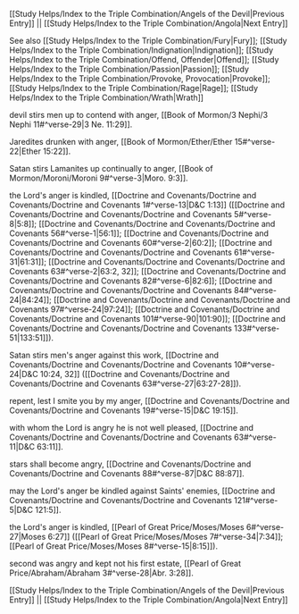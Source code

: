 [[Study Helps/Index to the Triple Combination/Angels of the Devil|Previous Entry]]  ||  [[Study Helps/Index to the Triple Combination/Angola|Next Entry]]

 See also [[Study Helps/Index to the Triple Combination/Fury|Fury]]; [[Study Helps/Index to the Triple Combination/Indignation|Indignation]]; [[Study Helps/Index to the Triple Combination/Offend, Offender|Offend]]; [[Study Helps/Index to the Triple Combination/Passion|Passion]]; [[Study Helps/Index to the Triple Combination/Provoke, Provocation|Provoke]]; [[Study Helps/Index to the Triple Combination/Rage|Rage]]; [[Study Helps/Index to the Triple Combination/Wrath|Wrath]]

 devil stirs men up to contend with anger, [[Book of Mormon/3 Nephi/3 Nephi 11#^verse-29|3 Ne. 11:29]].

 Jaredites drunken with anger, [[Book of Mormon/Ether/Ether 15#^verse-22|Ether 15:22]].

 Satan stirs Lamanites up continually to anger, [[Book of Mormon/Moroni/Moroni 9#^verse-3|Moro. 9:3]].

 the Lord's anger is kindled, [[Doctrine and Covenants/Doctrine and Covenants/Doctrine and Covenants 1#^verse-13|D&C 1:13]] ([[Doctrine and Covenants/Doctrine and Covenants/Doctrine and Covenants 5#^verse-8|5:8]]; [[Doctrine and Covenants/Doctrine and Covenants/Doctrine and Covenants 56#^verse-1|56:1]]; [[Doctrine and Covenants/Doctrine and Covenants/Doctrine and Covenants 60#^verse-2|60:2]]; [[Doctrine and Covenants/Doctrine and Covenants/Doctrine and Covenants 61#^verse-31|61:31]]; [[Doctrine and Covenants/Doctrine and Covenants/Doctrine and Covenants 63#^verse-2|63:2, 32]]; [[Doctrine and Covenants/Doctrine and Covenants/Doctrine and Covenants 82#^verse-6|82:6]]; [[Doctrine and Covenants/Doctrine and Covenants/Doctrine and Covenants 84#^verse-24|84:24]]; [[Doctrine and Covenants/Doctrine and Covenants/Doctrine and Covenants 97#^verse-24|97:24]]; [[Doctrine and Covenants/Doctrine and Covenants/Doctrine and Covenants 101#^verse-90|101:90]]; [[Doctrine and Covenants/Doctrine and Covenants/Doctrine and Covenants 133#^verse-51|133:51]]).

 Satan stirs men's anger against this work, [[Doctrine and Covenants/Doctrine and Covenants/Doctrine and Covenants 10#^verse-24|D&C 10:24, 32]] ([[Doctrine and Covenants/Doctrine and Covenants/Doctrine and Covenants 63#^verse-27|63:27-28]]).

 repent, lest I smite you by my anger, [[Doctrine and Covenants/Doctrine and Covenants/Doctrine and Covenants 19#^verse-15|D&C 19:15]].

 with whom the Lord is angry he is not well pleased, [[Doctrine and Covenants/Doctrine and Covenants/Doctrine and Covenants 63#^verse-11|D&C 63:11]].

 stars shall become angry, [[Doctrine and Covenants/Doctrine and Covenants/Doctrine and Covenants 88#^verse-87|D&C 88:87]].

 may the Lord's anger be kindled against Saints' enemies, [[Doctrine and Covenants/Doctrine and Covenants/Doctrine and Covenants 121#^verse-5|D&C 121:5]].

 the Lord's anger is kindled, [[Pearl of Great Price/Moses/Moses 6#^verse-27|Moses 6:27]] ([[Pearl of Great Price/Moses/Moses 7#^verse-34|7:34]]; [[Pearl of Great Price/Moses/Moses 8#^verse-15|8:15]]).

 second was angry and kept not his first estate, [[Pearl of Great Price/Abraham/Abraham 3#^verse-28|Abr. 3:28]].

[[Study Helps/Index to the Triple Combination/Angels of the Devil|Previous Entry]]  ||  [[Study Helps/Index to the Triple Combination/Angola|Next Entry]]